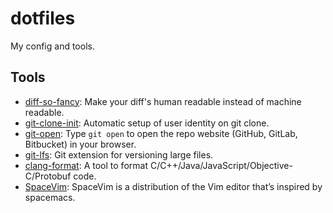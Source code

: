 # dotfiles

My config and tools.

## Tools

* [diff-so-fancy](https://github.com/so-fancy/diff-so-fancy): Make your diff's human readable instead of machine readable.
* [git-clone-init](https://github.com/DrVanScott/git-clone-init): Automatic setup of user identity on git clone.
* [git-open](https://github.com/paulirish/git-open): Type `git open` to open the repo website (GitHub, GitLab, Bitbucket) in your browser.
* [git-lfs](https://github.com/git-lfs/git-lfs): Git extension for versioning large files.
* [clang-format](https://clang.llvm.org/docs/ClangFormat.html): A tool to format C/C++/Java/JavaScript/Objective-C/Protobuf code.
* [SpaceVim](https://spacevim.org/): SpaceVim is a distribution of the Vim editor that’s inspired by spacemacs.
